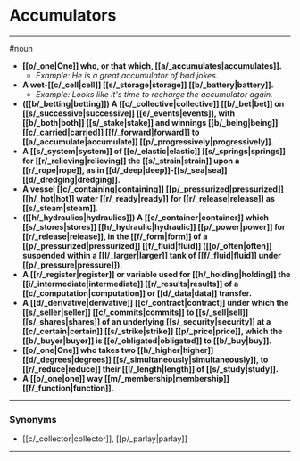 # Accumulators
---
#noun
- **[[o/_one|One]] who, or that which, [[a/_accumulates|accumulates]].**
	- _Example: He is a great accumulator of bad jokes._
- **A wet-[[c/_cell|cell]] [[s/_storage|storage]] [[b/_battery|battery]].**
	- _Example: Looks like it's time to recharge the accumulator again._
- **([[b/_betting|betting]]) A [[c/_collective|collective]] [[b/_bet|bet]] on [[s/_successive|successive]] [[e/_events|events]], with [[b/_both|both]] [[s/_stake|stake]] and winnings [[b/_being|being]] [[c/_carried|carried]] [[f/_forward|forward]] to [[a/_accumulate|accumulate]] [[p/_progressively|progressively]].**
- **A [[s/_system|system]] of [[e/_elastic|elastic]] [[s/_springs|springs]] for [[r/_relieving|relieving]] the [[s/_strain|strain]] upon a [[r/_rope|rope]], as in [[d/_deep|deep]]-[[s/_sea|sea]] [[d/_dredging|dredging]].**
- **A vessel [[c/_containing|containing]] [[p/_pressurized|pressurized]] [[h/_hot|hot]] water [[r/_ready|ready]] for [[r/_release|release]] as [[s/_steam|steam]].**
- **([[h/_hydraulics|hydraulics]]) A [[c/_container|container]] which [[s/_stores|stores]] [[h/_hydraulic|hydraulic]] [[p/_power|power]] for [[r/_release|release]], in the [[f/_form|form]] of a [[p/_pressurized|pressurized]] [[f/_fluid|fluid]] ([[o/_often|often]] suspended within a [[l/_larger|larger]] tank of [[f/_fluid|fluid]] under [[p/_pressure|pressure]]).**
- **A [[r/_register|register]] or variable used for [[h/_holding|holding]] the [[i/_intermediate|intermediate]] [[r/_results|results]] of a [[c/_computation|computation]] or [[d/_data|data]] transfer.**
- **A [[d/_derivative|derivative]] [[c/_contract|contract]] under which the [[s/_seller|seller]] [[c/_commits|commits]] to [[s/_sell|sell]] [[s/_shares|shares]] of an underlying [[s/_security|security]] at a [[c/_certain|certain]] [[s/_strike|strike]] [[p/_price|price]], which the [[b/_buyer|buyer]] is [[o/_obligated|obligated]] to [[b/_buy|buy]].**
- **[[o/_one|One]] who takes two [[h/_higher|higher]] [[d/_degrees|degrees]] [[s/_simultaneously|simultaneously]], to [[r/_reduce|reduce]] their [[l/_length|length]] of [[s/_study|study]].**
- **A [[o/_one|one]] way [[m/_membership|membership]] [[f/_function|function]].**
---
### Synonyms
- [[c/_collector|collector]], [[p/_parlay|parlay]]
---
